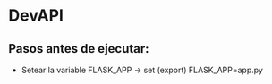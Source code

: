 # DevAPI

## Pasos antes de ejecutar:
- Setear la variable FLASK_APP -> set (export) FLASK_APP=app.py


